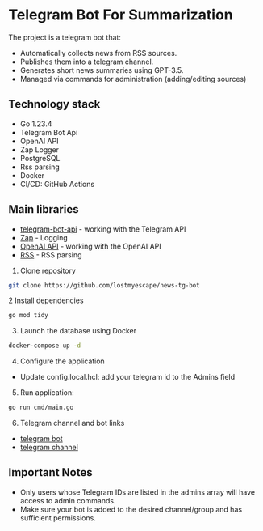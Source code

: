 # Telegram Bot For Summarization

The project is a telegram bot that:
- Automatically collects news from RSS sources.
- Publishes them into a telegram channel.
- Generates short news summaries using GPT-3.5.
- Managed via commands for administration (adding/editing sources)

## Technology stack

- Go 1.23.4
- Telegram Bot Api
- OpenAI API
- Zap Logger
- PostgreSQL
- Rss parsing
- Docker
- CI/CD: GitHub Actions

## Main libraries

- [telegram-bot-api](https://github.com/go-telegram-bot-api/telegram-bot-api) - working with the Telegram API
- [Zap](https://github.com/uber-go/zap) - Logging
- [OpenAI API](https://github.com/sashabaranov/go-openai) - working with the OpenAI API
- [RSS](https://github.com/SlyMarbo/rss) - RSS parsing

1. Clone repository
```bash
git clone https://github.com/lostmyescape/news-tg-bot
```
2 Install dependencies
```bash
go mod tidy
```
3. Launch the database using Docker
```bash
docker-compose up -d
```
4. Configure the application
- Update config.local.hcl: add your telegram id to the Admins field
5. Run application:
```bash
go run cmd/main.go
```
6. Telegram channel and bot links
- [telegram bot](https://t.me/nnnewsfeed_bot)
- [telegram channel](https://t.me/golangnewsbott)

## Important Notes
- Only users whose Telegram IDs are listed in the admins array will have access to admin commands.
- Make sure your bot is added to the desired channel/group and has sufficient permissions.


